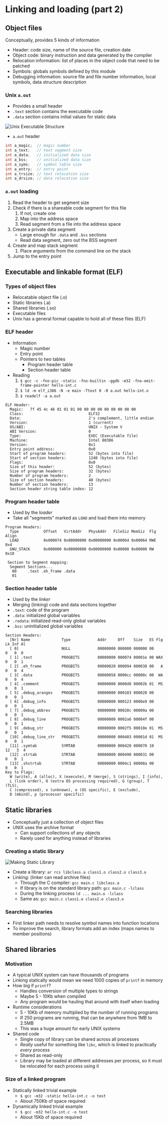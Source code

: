 # Linking and loading (part 2)

## Object files

Conceptually, provides 5 kinds of information

- Header: code size, name of the source file, creation date
- Object code: binary instruction and data generated by the compiler
- Relocation information: list of places in the object code that need to be patched
- Symbols: globals symbols defined by this module
- Debugging information: source file and file number information, local symbols, data structure description

### Unix `a.out`

- Provides a small header
- `.text` section contains the executable code
- `.data` section contains initial values for static data

![Unix Executable Structure](./figures/unix-executable-structure.png)

- `a.out` header

```C
int a_magic;  // magic number
int a_text;   // text segment size
int a_data;   // initialized data size
int a_bss;    // unitialized data size
int a_syms;   // symbol table size
int a_entry;  // entry point
int a_trsize; // text relocation size
int a_drsize; // data relocation size
```

### `a.out` loading

1) Read the header to get segment size
2) Check if there is a shareable code segment for this file
	1) If not, create one
	2) Map into the address space
	3) Read segment from a file into the address space
3) Create a private data segment
	- Large enough for `.data` and `.bss` sections
	- Read data segment, zero out the BSS segment
4) Create and map stack segment
	1) Place arguments from the command line on the stack
5) Jump to the entry point

## Executable and linkable format (ELF)

### Types of object files

- Relocatable object file (.o)
- Static libraries (.a)
- Shared libraries (.so)
- Executable files
- Unix has a general format capable to hold all of these files (ELF)

### ELF header

- Information
	- Magic number
	- Entry point
	- Pointers to two tables
		- Program header table
		- Section header table
- Reading
	1) `$ gcc -c -fno-pic -static -fno-builtin -ggdb -m32 -fno-omit-frame-pointer hello-int.c`
	2) `$ ld -m elf_i386 -N -e main -Ttext 0 -0 a.out hello-int.o`
	3) `$ readelf -a a.out`

```
ELF Header:
  Magic:   7f 45 4c 46 01 01 01 00 00 00 00 00 00 00 00 00
  Class:                             ELF32
  Data:                              2's complement, little endian
  Version:                           1 (current)
  OS/ABI:                            UNIX - System V
  ABI Version:                       0
  Type:                              EXEC (Executable file)
  Machine:                           Intel 80386
  Version:                           0x1
  Entry point address:               0x0
  Start of program headers:          52 (bytes into file)
  Start of section headers:          1240 (bytes into file)
  Flags:                             0x0
  Size of this header:               52 (bytes)
  Size of program headers:           32 (bytes)
  Number of program headers:         2
  Size of section headers:           40 (bytes)
  Number of section headers:         13
  Section header string table index: 12
```

### Program header table

- Used by the *loader*
- Take all "segments" marked as `LOAD` and load them into memory

```
Program Headers:
  Type           Offset   VirtAddr   PhysAddr   FileSiz MemSiz  Flg Align
  LOAD           0x000074 0x00000000 0x00000000 0x00064 0x00064 RWE 0x4
  GNU_STACK      0x000000 0x00000000 0x00000000 0x00000 0x00000 RW  0x10

 Section to Segment mapping:
  Segment Sections...
   00     .text .eh_frame .data
   01
```

### Section header table

- Used by the *linker*
- Merging (linking) code and data sections together
- `.text`: code of the program
- `.data`: initialized global variables
- `.rodata`: initialized read-only global variables
- `.bss`: uninitialized global variables

```
Section Headers:
  [Nr] Name              Type            Addr     Off    Size   ES Flg Lk Inf Al
  [ 0]                   NULL            00000000 000000 000000 00      0   0  0
  [ 1] .text             PROGBITS        00000000 000074 00001e 00 WAX  0   0  1
  [ 2] .eh_frame         PROGBITS        00000020 000094 000038 00   A  0   0  4
  [ 3] .data             PROGBITS        00000058 0000cc 00000c 00  WA  0   0  4
  [ 4] .comment          PROGBITS        00000000 0000d8 00002b 01  MS  0   0  1
  [ 5] .debug_aranges    PROGBITS        00000000 000103 000020 00      0   0  1
  [ 6] .debug_info       PROGBITS        00000000 000123 0000e9 00      0   0  1
  [ 7] .debug_abbrev     PROGBITS        00000000 00020c 00009a 00      0   0  1
  [ 8] .debug_line       PROGBITS        00000000 0002a6 00004f 00      0   0  1
  [ 9] .debug_str        PROGBITS        00000000 0002f5 00010e 01  MS  0   0  1
  [10] .debug_line_str   PROGBITS        00000000 000403 00001d 01  MS  0   0  1
  [11] .symtab           SYMTAB          00000000 000420 000070 10     12   3  4
  [12] .strtab           STRTAB          00000000 000490 000031 00      0   0  1
  [13] .shstrtab         STRTAB          00000000 0004c1 00008a 00      0   0  1
Key to Flags:
  W (write), A (alloc), X (execute), M (merge), S (strings), I (info),
  L (link order), O (extra OS processing required), G (group), T (TLS),
  C (compressed), x (unknown), o (OS specific), E (exclude),
  D (mbind), p (processor specific)
```

## Static libraries

- Conceptually just a collection of object files
- UNIX uses the archive format
	- Can support collections of any objects
	- Rarely used for anything instead of libraries

### Creating a static library

![Making Static Library](./figures/making-static-library.png)

- Create a library: `ar rcs libclass.a class1.o class2.o class3.o`
- Linking: (linker can read archive files)
	- Through the C compiler: `gcc main.c libclass.a`
	- If library is on the standard library path: `gcc main.c -lclass`
	- During the linking process `ld ... main.o -lclass`
	- Same as: `gcc main.c class1.o class2.o class3.o`

### Searching libraries

- First linker path needs to resolve symbol names into function locations
- To improve the search, library formats add an index (maps names to member positions)

## Shared libraries

### Motivation

- A typical UNIX system can have thousands of programs
- Linking statically would mean we need 1000 copies of `printf` in memory
- How big if `printf`?
	- Handles conversion of multiple types to strings
	- Maybe 5 - 10Kb when compiled
	- Any program would be hauling that around with itself when loading
- Runtime considerations
	- 5 - 10Kb of memory multiplied by the number of running programs
	- If 250 programs are running, that can be anywhere from 1MB to 2.5MB
	- This was a huge amount for early UNIX systems
- Shared code
	- Single copy of library can be shared across all processes
	- *Really* useful for something like `libc`, which is linked to practically *every* process
	- Shared as read-only
	- Library may be loaded at different addresses per process, so it must be relocated for each process using it

### Size of a linked program

- Statically linked trivial example
	- `$ gcc -m32 -static hello-int.c -o test`
	- About 750Kb of space required
- Dynamically linked trivial example
	- `$ gcc -m32 hello-int.c -o test`
	- About 15Kb of space required